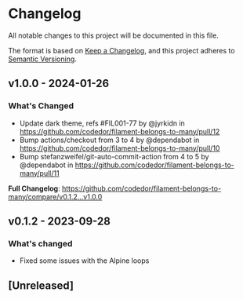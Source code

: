 # Changelog

All notable changes to this project will be documented in this file.

The format is based on [Keep a Changelog](https://keepachangelog.com/en/1.0.0/),
and this project adheres to [Semantic Versioning](https://semver.org/spec/v2.0.0.html).

## v1.0.0 - 2024-01-26

### What's Changed

* Update dark theme, refs #FIL001-77 by @jyrkidn in https://github.com/codedor/filament-belongs-to-many/pull/12
* Bump actions/checkout from 3 to 4 by @dependabot in https://github.com/codedor/filament-belongs-to-many/pull/10
* Bump stefanzweifel/git-auto-commit-action from 4 to 5 by @dependabot in https://github.com/codedor/filament-belongs-to-many/pull/11

**Full Changelog**: https://github.com/codedor/filament-belongs-to-many/compare/v0.1.2...v1.0.0

## v0.1.2 - 2023-09-28

### What's changed

- Fixed some issues with the Alpine loops

## [Unreleased]
